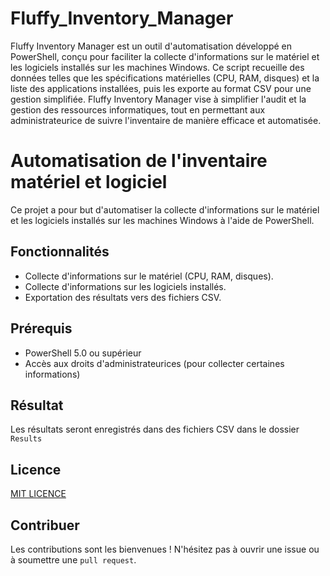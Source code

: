 # Fluffy_Inventory_Manager

Fluffy Inventory Manager est un outil d'automatisation développé en PowerShell, conçu pour faciliter la collecte d'informations sur le matériel et les logiciels installés sur les machines Windows. Ce script recueille des données telles que les spécifications matérielles (CPU, RAM, disques) et la liste des applications installées, puis les exporte au format CSV pour une gestion simplifiée. Fluffy Inventory Manager vise à simplifier l'audit et la gestion des ressources informatiques, tout en permettant aux administrateurice de suivre l'inventaire de manière efficace et automatisée.

# Automatisation de l'inventaire matériel et logiciel

Ce projet a pour but d'automatiser la collecte d'informations sur le matériel et les logiciels installés sur les machines Windows à l'aide de PowerShell.

## Fonctionnalités

- Collecte d'informations sur le matériel (CPU, RAM, disques).
- Collecte d'informations sur les logiciels installés.
- Exportation des résultats vers des fichiers CSV.

## Prérequis

- PowerShell 5.0 ou supérieur
- Accès aux droits d'administrateurices (pour collecter certaines informations)


## Résultat
Les résultats seront enregistrés dans des fichiers CSV dans le dossier `Results`

## Licence

[MIT LICENCE](https://github.com/PotiteBulle/Fluffy_Inventory_Manager/blob/main/LICENSE)


## Contribuer
Les contributions sont les bienvenues ! N'hésitez pas à ouvrir une issue ou à soumettre une `pull request`.
